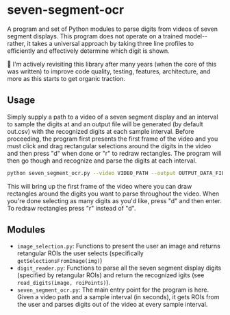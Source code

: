 # seven-segment-ocr
A program and set of Python modules to parse digits from videos of seven segment displays. This program does not operate on a trained model--rather, it takes a universal approach by taking three line profiles to efficiently and effectively determine which digit is shown.

:eyes: I'm actively revisiting this library after many years (when the core of this was written) to improve code quality, testing, features, architecture, and more as this starts to get organic traction. 

## Usage

Simply supply a path to a video of a seven segment display and an interval to sample the digits at and an output file will be generated (by default out.csv) with the recognized digits at each sample interval. Before proceeding, the program first presents the first frame of the video and you must click and drag rectangular selections around the digits in the video and then press "d" when done or "r" to redraw rectangles. The program will then go though and recognize and parse the digits at each interval.

```bash
python seven_segment_ocr.py --video VIDEO_PATH --output OUTPUT_DATA_FILE --period SAMPLE_PERIOD
```

This will bring up the first frame of the video where you can draw rectangles around the digits you want to parse throughout the video. When you're done selecting as many digits as you'd like, press "d" and then enter. To redraw rectangles press "r" instead of "d". 

## Modules

* `image_selection.py`: Functions to present the user an image and returns retangular ROIs the user selects (specifically `getSelectionsFromImage(img)`)
* `digit_reader.py`: Functions to parse all the seven segment display digits (specified by retangular ROIs) and return the recognized igits (see `read_digits(image, roiPoints)`). 
* `seven_segment_ocr.py`: The main entry point for the program is here. Given a video path and a sample interval (in seconds), it gets ROIs from the user and parses digits out of the video at every sample interval. 
